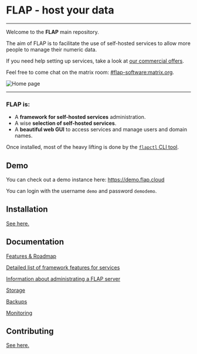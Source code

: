 # FLAP - host your data

---

Welcome to the **FLAP** main repository.

The aim of FLAP is to facilitate the use of self-hosted services to allow more people to manage their numeric data.

If you need help setting up services, take a look at [our commercial offers](https://www.flap.cloud).

Feel free to come chat on the matrix room: [#flap-software:matrix.org](https://app.element.io/app/#/room/#flap-software:matrix.org).

![Home page](https://gitlab.com/flap-box/core/raw/master/screenshots/home.png)

---

### FLAP is:

-   A **framework for self-hosted services** administration.
-   A wise **selection of self-hosted services**.
-   A **beautiful web GUI** to access services and manage users and domain names.

Once installed, most of the heavy lifting is done by the [`flapctl` CLI tool](https://gitlab.com/flap-box/flap/-/tree/master/system/cli).

## Demo

You can check out a demo instance here: https://demo.flap.cloud

You can login with the username `demo` and password `demodemo`.

## Installation

[See here.](https://gitlab.com/flap-box/flap/-/blob/master/system/docs/install.md)

## Documentation

[Features & Roadmap](https://gitlab.com/flap-box/flap/-/blob/master/system/docs/features.md)

[Detailed list of framework features for services](https://gitlab.com/flap-box/flap/-/blob/master/system/docs/create_new_service.md)

[Information about administrating a FLAP server](https://gitlab.com/flap-box/flap/-/blob/master/system/docs/administration.md)

[Storage](https://gitlab.com/flap-box/flap/-/blob/master/system/docs/storage.md)

[Backups](https://gitlab.com/flap-box/flap/-/blob/master/system/docs/backup.md)

[Monitoring](https://gitlab.com/flap-box/flap/-/blob/master/system/docs/monitoring.md)

## Contributing

[See here.](https://gitlab.com/flap-box/flap/-/blob/master/contributing.md)
